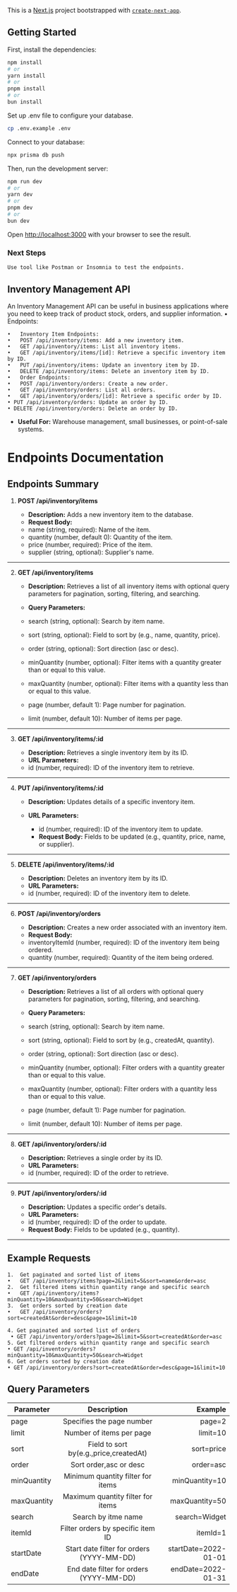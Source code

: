This is a [Next.js](https://nextjs.org) project bootstrapped with [`create-next-app`](https://nextjs.org/docs/app/api-reference/cli/create-next-app).

## Getting Started

First, install the dependencies:

```bash
npm install
# or
yarn install
# or
pnpm install
# or
bun install
```

Set up .env file to configure your database.

```bash
cp .env.example .env
```

Connect to your database:

```bash
npx prisma db push
```

Then, run the development server:

```bash
npm run dev
# or
yarn dev
# or
pnpm dev
# or
bun dev
```

Open [http://localhost:3000](http://localhost:3000) with your browser to see the result.

### Next Steps

    Use tool like Postman or Insomnia to test the endpoints.

## Inventory Management API

An Inventory Management API can be useful in business applications where you need to keep track of product stock, orders, and supplier information.
• Endpoints:

    •	Inventory Item Endpoints:
    •	POST /api/inventory/items: Add a new inventory item.
    •	GET /api/inventory/items: List all inventory items.
    •	GET /api/inventory/items/[id]: Retrieve a specific inventory item by ID.
    •	PUT /api/inventory/items: Update an inventory item by ID.
    •	DELETE /api/inventory/items: Delete an inventory item by ID.
    •	Order Endpoints:
    •	POST /api/inventory/orders: Create a new order.
    •	GET /api/inventory/orders: List all orders.
    •	GET /api/inventory/orders/[id]: Retrieve a specific order by ID.
    • PUT /api/inventory/orders: Update an order by ID.
    • DELETE /api/inventory/orders: Delete an order by ID.

-   **Useful For:** Warehouse management, small businesses, or point-of-sale systems.

# Endpoints Documentation

## Endpoints Summary

1. **POST /api/inventory/items**

    - **Description:** Adds a new inventory item to the database.
    - **Request Body:**
    - name (string, required): Name of the item.
    - quantity (number, default 0): Quantity of the item.
    - price (number, required): Price of the item.
    - supplier (string, optional): Supplier&apos;s name.

<hr>

2. **GET /api/inventory/items**

    - **Description:** Retrieves a list of all inventory items with optional query parameters for pagination, sorting, filtering, and searching.

    - **Query Parameters:**
    - search (string, optional): Search by item name.
    - sort (string, optional): Field to sort by (e.g., name, quantity, price).
    - order (string, optional): Sort direction (asc or desc).
    - minQuantity (number, optional): Filter items with a quantity greater than or equal to this value.
    - maxQuantity (number, optional): Filter items with a quantity less than or equal to this value.
    - page (number, default 1): Page number for pagination.
    - limit (number, default 10): Number of items per page.

<hr>

3. **GET /api/inventory/items/:id**

    - **Description:** Retrieves a single inventory item by its ID.
    - **URL Parameters:**
    - id (number, required): ID of the inventory item to retrieve.

<hr>

4. **PUT /api/inventory/items/:id**

    - **Description:** Updates details of a specific inventory item.

    - **URL Parameters:**
        - id (number, required): ID of the inventory item to update.
        - **Request Body:** Fields to be updated (e.g., quantity, price, name, or supplier).

<hr>

5. **DELETE /api/inventory/items/:id**

    - **Description:** Deletes an inventory item by its ID.
    - **URL Parameters:**
    - id (number, required): ID of the inventory item to delete.

<hr>

6. **POST /api/inventory/orders**

    - **Description:** Creates a new order associated with an inventory item.
    - **Request Body:**
    - inventoryItemId (number, required): ID of the inventory item being ordered.
    - quantity (number, required): Quantity of the item being ordered.

<hr>

7. **GET /api/inventory/orders**

    - **Description:** Retrieves a list of all orders with optional query parameters for pagination, sorting, filtering, and searching.

    - **Query Parameters:**
    - search (string, optional): Search by item name.
    - sort (string, optional): Field to sort by (e.g., createdAt, quantity).
    - order (string, optional): Sort direction (asc or desc).
    - minQuantity (number, optional): Filter orders with a quantity greater than or equal to this value.
    - maxQuantity (number, optional): Filter orders with a quantity less than or equal to this value.
    - page (number, default 1): Page number for pagination.
    - limit (number, default 10): Number of items per page.

<hr>

8. **GET /api/inventory/orders/:id**

    - **Description:** Retrieves a single order by its ID.
    - **URL Parameters:**
    - id (number, required): ID of the order to retrieve.

<hr>

9. **PUT /api/inventory/orders/:id**

    - **Description:** Updates a specific order&apos;s details.
    - **URL Parameters:**
    - id (number, required): ID of the order to update.
    - **Request Body:** Fields to be updated (e.g., quantity).

<hr>

## Example Requests

    1.	Get paginated and sorted list of items
    •	GET /api/inventory/items?page=2&limit=5&sort=name&order=asc
    2.	Get filtered items within quantity range and specific search
    •	GET /api/inventory/items?minQuantity=10&maxQuantity=50&search=Widget
    3.	Get orders sorted by creation date
    •	GET /api/inventory/orders?sort=createdAt&order=desc&page=1&limit=10

    4. Get paginated and sorted list of orders
     • GET /api/inventory/orders?page=2&limit=5&sort=createdAt&order=asc
    5. Get filtered orders within quantity range and specific search
    • GET /api/inventory/orders?minQuantity=10&maxQuantity=50&search=Widget
    6. Get orders sorted by creation date
    • GET /api/inventory/orders?sort=createdAt&order=desc&page=1&limit=10

## Query Parameters

| Parameter   |                Description                |              Example |
| ----------- | :---------------------------------------: | -------------------: |
| page        |         Specifies the page number         |               page=2 |
| limit       |         Number of items per page          |             limit=10 |
| sort        |  Field to sort by(e.g.,price,createdAt)   |           sort=price |
| order       |          Sort order,asc or desc           |            order=asc |
| minQuantity |     Minimum quantity filter for items     |       minQuantity=10 |
| maxQuantity |     Maximum quantity filter for items     |       maxQuantity=50 |
| search      |            Search by itme name            |        search=Widget |
| itemId      |     Filter orders by specific item ID     |             itemId=1 |
| startDate   | Start date filter for orders (YYYY-MM-DD) | startDate=2022-01-01 |
| endDate     |  End date filter for orders (YYYY-MM-DD)  |   endDate=2022-01-31 |
